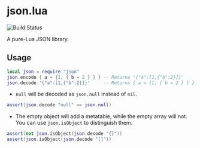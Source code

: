 # json.lua
![Build Status](https://github.com/actboy168/json.lua/workflows/test/badge.svg)

A pure-Lua JSON library.

## Usage
```lua
local json = require "json"
json.encode { a = {1, { b = 2 } } } -- Returns '{"a":[1,{"b":2}]}'
json.decode '{"a":[1,{"b":2}]}'     -- Returns { a = {1, { b = 2 } } }
```

* `null` will be decoded as `json.null` instead of `nil`.
```lua
assert(json.decode "null" == json.null)
```

* The empty object will add a metatable, while the empty array will not. You can use `json.isObject` to distinguish them.
```lua
assert(not json.isObject(json.decode "{}"))
assert(json.isObject(json.decode "[]"))
```

